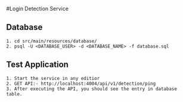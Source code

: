 #Login Detection Service

## Database
    1. cd src/main/resources/database/
    2. psql -U <DATABASE_USER> -d <DATABASE_NAME> -f database.sql
    
## Test Application
    1. Start the service in any editior 
    2. GET API:- http://localhost:4004/api/v1/detection/ping
    3. After executing the API, you should see the entry in database table.
